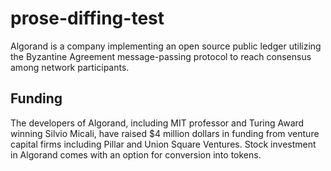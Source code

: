 # prose-diffing-test

Algorand is a company implementing an open source public ledger utilizing the Byzantine Agreement message-passing protocol to reach consensus among network participants.  

## Funding
The developers of Algorand, including MIT professor and Turing Award winning Silvio Micali, have raised $4 million dollars in funding from venture capital firms including Pillar and Union Square Ventures. Stock investment in Algorand comes with an option for conversion into tokens.
